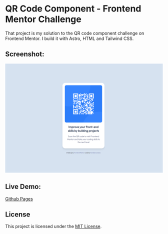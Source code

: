 # QR Code Component - Frontend Mentor Challenge

That project is my solution to the QR code component challenge on Frontend Mentor. I build it with Astro, HTML and Tailwind CSS.

## Screenshot:

![project demo](demo/desktop.png)

## Live Demo:

[Github Pages](https://numbersanalyst.github.io/qr-code/)

## License

This project is licensed under the [MIT License](LICENSE).